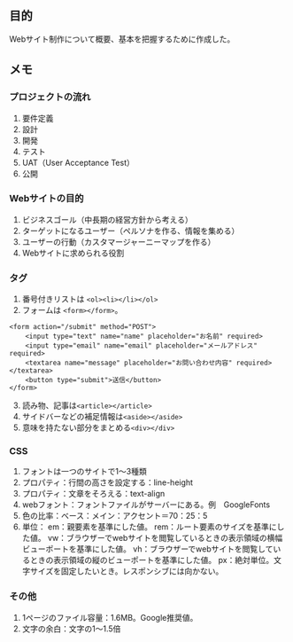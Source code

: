 ## 目的

Webサイト制作について概要、基本を把握するために作成した。

## メモ

### プロジェクトの流れ

1. 要件定義
2. 設計
3. 開発
4. テスト
5. UAT（User Acceptance Test）
6. 公開

### Webサイトの目的

1. ビジネスゴール（中長期の経営方針から考える）
2. ターゲットになるユーザー（ペルソナを作る、情報を集める）
3. ユーザーの行動（カスタマージャーニーマップを作る）
4. Webサイトに求められる役割

### タグ

1. 番号付きリストは `<ol><li></li></ol>`
2. フォームは `<form></form>`。

```
<form action="/submit" method="POST">
    <input type="text" name="name" placeholder="お名前" required>
    <input type="email" name="email" placeholder="メールアドレス" required>
    <textarea name="message" placeholder="お問い合わせ内容" required></textarea>
    <button type="submit">送信</button>
</form>
```

3. 読み物、記事は`<article></article>`
4. サイドバーなどの補足情報は`<aside></aside>`
5. 意味を持たない部分をまとめる`<div></div>`

### CSS

1. フォントは一つのサイトで1～3種類
2. プロパティ：行間の高さを設定する：line-height
3. プロパティ：文章をそろえる：text-align
4. webフォント：フォントファイルがサーバーにある。例　GoogleFonts
5. 色の比率：ベース：メイン：アクセント＝70：25：5
6. 単位：
   em：親要素を基準にした値。
   rem：ルート要素のサイズを基準にした値。
   vw：ブラウザーでwebサイトを閲覧しているときの表示領域の横幅ビューポートを基準にした値。
   vh：ブラウザーでwebサイトを閲覧しているときの表示領域の縦のビューポートを基準にした値。
   px：絶対単位。文字サイズを固定したいとき。レスポンシブには向かない。

### その他

1. 1ページのファイル容量：1.6MB。Google推奨値。
2. 文字の余白：文字の1～1.5倍
